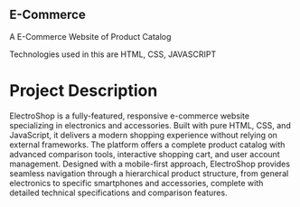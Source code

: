 ## E-Commerce
A E-Commerce Website of Product Catalog

Technologies used in this are HTML, CSS, JAVASCRIPT

# Project Description

ElectroShop is a fully-featured, responsive e-commerce website specializing in electronics and accessories. Built with pure HTML, CSS, and JavaScript, it delivers a modern shopping experience without relying on external frameworks. The platform offers a complete product catalog with advanced comparison tools, interactive shopping cart, and user account management.
Designed with a mobile-first approach, ElectroShop provides seamless navigation through a hierarchical product structure, from general electronics to specific smartphones and accessories, complete with detailed technical specifications and comparison features.
